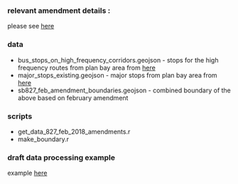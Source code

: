 ### relevant amendment details :
please see [here](https://medium.com/@Scott_Wiener/sb-827-amendments-strengthening-demolition-displacement-protections-4ced4c942ac9)

### data
- bus_stops_on_high_frequency_corridors.geojson - stops for the high frequency routes from plan bay area from [here](https://hub.arcgis.com/datasets/6b9d4597489d451187f49525f1a7b6cf)
- major_stops_existing.geojson - major stops from plan bay area from [here](http://opendata.mtc.ca.gov/datasets/major-transit-stops-2017)
- sb827_feb_amendment_boundaries.geojson - combined boundary of the above based on february amendment

### scripts
- get_data_827_feb_2018_amendments.r
- make_boundary.r

### draft data processing example

example [here](https://bayareametro.github.io/Data-And-Visualization-Projects/sb827/sb827_amendment_example.html)


